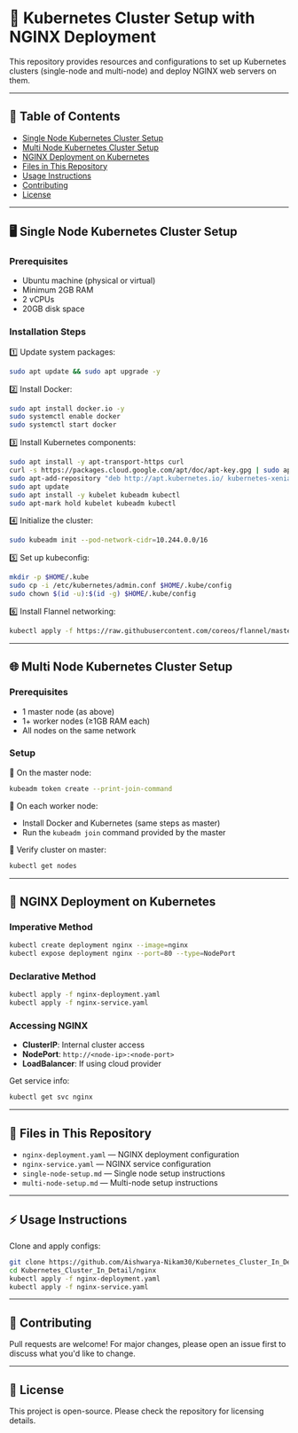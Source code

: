 
# 🚀 Kubernetes Cluster Setup with NGINX Deployment

This repository provides resources and configurations to set up Kubernetes clusters (single-node and multi-node) and deploy NGINX web servers on them.

---

## 📑 Table of Contents
- [Single Node Kubernetes Cluster Setup](#single-node-kubernetes-cluster-setup)
- [Multi Node Kubernetes Cluster Setup](#multi-node-kubernetes-cluster-setup)
- [NGINX Deployment on Kubernetes](#nginx-deployment-on-kubernetes)
- [Files in This Repository](#files-in-this-repository)
- [Usage Instructions](#usage-instructions)
- [Contributing](#contributing)
- [License](#license)

---

## 🖥️ Single Node Kubernetes Cluster Setup

### Prerequisites
- Ubuntu machine (physical or virtual)
- Minimum 2GB RAM
- 2 vCPUs
- 20GB disk space

### Installation Steps
1️⃣ Update system packages:
```bash
sudo apt update && sudo apt upgrade -y
```

2️⃣ Install Docker:
```bash
sudo apt install docker.io -y
sudo systemctl enable docker
sudo systemctl start docker
```

3️⃣ Install Kubernetes components:
```bash
sudo apt install -y apt-transport-https curl
curl -s https://packages.cloud.google.com/apt/doc/apt-key.gpg | sudo apt-key add -
sudo apt-add-repository "deb http://apt.kubernetes.io/ kubernetes-xenial main"
sudo apt update
sudo apt install -y kubelet kubeadm kubectl
sudo apt-mark hold kubelet kubeadm kubectl
```

4️⃣ Initialize the cluster:
```bash
sudo kubeadm init --pod-network-cidr=10.244.0.0/16
```

5️⃣ Set up kubeconfig:
```bash
mkdir -p $HOME/.kube
sudo cp -i /etc/kubernetes/admin.conf $HOME/.kube/config
sudo chown $(id -u):$(id -g) $HOME/.kube/config
```

6️⃣ Install Flannel networking:
```bash
kubectl apply -f https://raw.githubusercontent.com/coreos/flannel/master/Documentation/kube-flannel.yml
```

---

## 🌐 Multi Node Kubernetes Cluster Setup

### Prerequisites
- 1 master node (as above)
- 1+ worker nodes (≥1GB RAM each)
- All nodes on the same network

### Setup
🔹 On the master node:
```bash
kubeadm token create --print-join-command
```

🔹 On each worker node:
- Install Docker and Kubernetes (same steps as master)
- Run the `kubeadm join` command provided by the master

🔹 Verify cluster on master:
```bash
kubectl get nodes
```

---

## 🌟 NGINX Deployment on Kubernetes

### Imperative Method
```bash
kubectl create deployment nginx --image=nginx
kubectl expose deployment nginx --port=80 --type=NodePort
```

### Declarative Method
```bash
kubectl apply -f nginx-deployment.yaml
kubectl apply -f nginx-service.yaml
```

### Accessing NGINX
- **ClusterIP**: Internal cluster access  
- **NodePort**: `http://<node-ip>:<node-port>`  
- **LoadBalancer**: If using cloud provider  

Get service info:
```bash
kubectl get svc nginx
```

---

## 📂 Files in This Repository
- `nginx-deployment.yaml` — NGINX deployment configuration
- `nginx-service.yaml` — NGINX service configuration
- `single-node-setup.md` — Single node setup instructions
- `multi-node-setup.md` — Multi-node setup instructions

---

## ⚡ Usage Instructions
Clone and apply configs:
```bash
git clone https://github.com/Aishwarya-Nikam30/Kubernetes_Cluster_In_Detail.git
cd Kubernetes_Cluster_In_Detail/nginx
kubectl apply -f nginx-deployment.yaml
kubectl apply -f nginx-service.yaml
```

---

## 🤝 Contributing
Pull requests are welcome! For major changes, please open an issue first to discuss what you'd like to change.

---

## 📜 License
This project is open-source. Please check the repository for licensing details.
